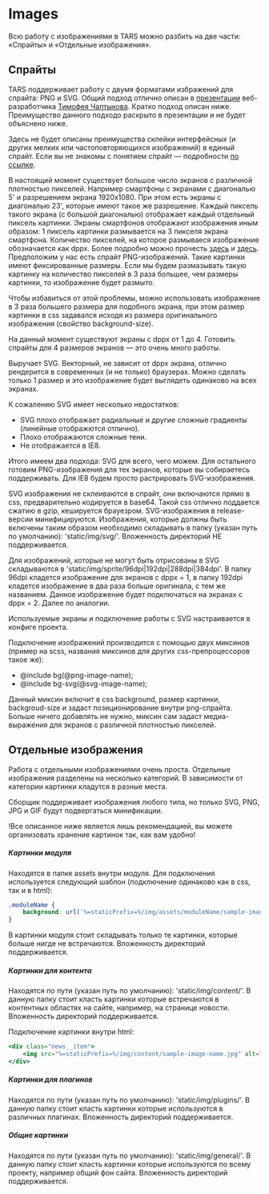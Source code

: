 Images
======

Всю работу с изображениями в TARS можно разбить на две части: «Спрайты» и «Отдельные изображения».

Спрайты
-------

TARS поддерживает работу с двумя форматами избражений для спрайта: PNG и SVG.
Общий подход отлично описан в [презентации](http://www.slideshare.net/codefest/codefest-2014-2) веб-разработчика [Тимофея Чаптыкова](https://github.com/Chaptykov). Кратко подход описан ниже. Преимущество данного подходо раскрыто в презентации и не будет объяснено ниже.

Здесь не будeт описаны преимущества склейки интерфейсных (и других мелких или частоповторяющихся изображений) в единый спрайт. Если вы не знакомы с понятием спрайт — подробности <a href="https://ru.wikipedia.org/wiki/%D0%A1%D0%BF%D1%80%D0%B0%D0%B9%D1%82_(%D0%BA%D0%BE%D0%BC%D0%BF%D1%8C%D1%8E%D1%82%D0%B5%D1%80%D0%BD%D0%B0%D1%8F_%D0%B3%D1%80%D0%B0%D1%84%D0%B8%D0%BA%D0%B0)" target="_blank">по ссылке</a>.

В настоящий момент существует большое число экранов с различной плотностью пикселей. Например смартфоны с экранами с диагональю 5' и разрешением экрана 1920x1080. При этом есть экраны с диагональю 23', которые имеют такое же разрешение. Каждый пиксель такого экрана (с большой диагональю) отображает каждый отдельный пиксель картинки. Экраны смартфонов отображают изображения иным образом: 1 пиксель картинки размывается на 3 пикселя экрана смартфона. Количество пикселей, на которое размываеся изображение обозначается как dppx.
Более подробно можно прочесть [здесь](http://stackoverflow.com/questions/21971331/what-is-dots-per-css-inch-and-dots-per-physical-inch) и [здесь](http://www.w3.org/TR/css3-values/#absolute-lengths).
Предположим у нас есть спрайт PNG-изображений. Такие картинки имеют фиксированные размеры. Если мы будем размазывать такую картинку на количество пикселей в 3 раза большее, чем размеры картинки, то изображение будет размыто.

Чтобы избавиться от этой проблемы, можно использовать изображение в 3 раза большего размера для подобного экрана, при этом размер картинки в css задавался исходя из размера оригинального изображения (свойство background-size).

На данный момент существуют экраны с dppx от 1 до 4. Готовить спрайты для 4 размеров экранов — это очень много работы.

Выручает SVG. Векторный, не зависит от dppx экрана, отлично рендерится в современных (и не только) браузерах. Можно сделать только 1 размер и это изображение будет выглядеть одинаково на всех экранах.

К сожалению SVG имеет несколько недостатков:
* SVG плохо отображает радиальные и другие сложные градиенты (линейные отображются отлично).
* Плохо отображаются сложные тени.
* Не отображается в IE8.

Итого имеем два подхода: SVG для всего, чего можем. Для остального готовим PNG-изображения для тех экранов, которые вы собираетесь поддерживать. Для IE8 будем просто растрировать SVG-изображения.

SVG изображения не склеиваются в спрайт, они включаются прямо в css, предварительно кодируется в base64. Такой css отлично поддается сжатию в gzip, кешируется брауезром. SVG-изображения в release-версии минифицируются. Изображения, которые должны быть включены таким образом необходимо складывать в папку (указан путь по умолчанию): 'static/img/svg/'. Вложенность директорий НЕ поддерживается.

Для изображений, которые не могут быть отрисованы в SVG складываются в 'static/img/sprite/96dpi|192dpi|288dpi|384dpi'. В папку 96dpi кладется изображение для экранов с dppx = 1, в папку 192dpi кладется изображение в два раза больше оригинала, с тем же названием. Данное изображение будет подключаться на экранах с dppx = 2. Далее по аналогии.

Используемые экраны и подключение работы с SVG настраивается в конфиге проекта.

Подключение изображений производится с помощью двух миксинов (пример на scss, названия миксинов для других css-препроцессоров такое же):
* @include bg(@png-image-name); 
* @include bg-svg(@svg-image-name);

Данный миксин включит в css background, размер картинки, backgroud-size и задаст позиционирование внутри png-спрайта. Больше ничего добавлять не нужно, миксин сам задаст медиа-выражения для экранов с различной плотностью пикселей.

Отдельные изображения
---------------------

Работа с отдельными изображениями очень проста. Отдельные изображения разделены на несколько категорий. В зависимости от категории картинки кладутся в разные места.

Сборщик поддерживает изображения любого типа, но только SVG, PNG, JPG и GIF будут подвергаться минификации.

!Все описанное ниже является лишь рекомендацией, вы можете организовать хранение картинок так, как вам удобно!

##### Картинки модуля

Находятся в папке assets внутри модуля. Для подключения используется следующий шаблон (подключение одинаково как в css, так и в html):

```css
.moduleName {
    background: url('%=staticPrefix=%/img/assets/moduleName/sample-image-name.png') no-repeat;
}
```

В картинки модуля стоит складывать только те картинки, которые больше нигде не встречаются. Вложенность директорий поддерживается.

##### Картинки для контента

Находятся по пути (указан путь по умолчанию): 'static/img/content/'. В данную папку стоит класть картинки которые встречаются в контентных областях на сайте, например, на странице новости. Вложенность директорий поддерживается.

Подключение картинки внутри html:

```handlebars
<div class="news__item">
    <img src="%=staticPrefix=%/img/content/sample-image-name.jpg" alt="">
</div>
```

##### Картинки для плагинов

Находятся по пути (указан путь по умолчанию): 'static/img/plugins/'. В данную папку стоит класть картинки которые используются в различных плагинах. Вложенность директорий поддерживается.

##### Общие картинки

Находятся по пути (указан путь по умолчанию): 'static/img/general/'. В данную папку стоит класть картинки которые используются по всему проекту, например общий фон сайта. Вложенность директорий поддерживается.
